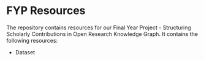 # FYP Resources
The repository contains resources for our Final Year Project - Structuring Scholarly Contributions in Open Research Knowledge Graph.
It contains the following resources:
* Dataset

